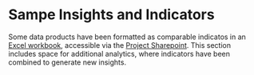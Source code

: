 # Sampe Insights and Indicators

Some data products have been formatted as comparable indicatos in an [Excel workbook](https://worldbankgroup.sharepoint.com/:x:/t/DevelopmentDataPartnershipCommunity-WBGroup/EXZkY4Z6vMVMjRVcIBCHqlkBVI4z1b9rP1fyyLQ6aluvWA?e=pFazxV), accessible via the [Project Sharepoint](https://worldbankgroup.sharepoint.com/:f:/r/teams/DevelopmentDataPartnershipCommunity-WBGroup/Shared%20Documents/Projects/Data%20Lab/Syria%20Economic%20Monitor?csf=1&web=1&e=vn3ybj). This section includes space for additional analytics, where indicators have been combined to generate new insights. 